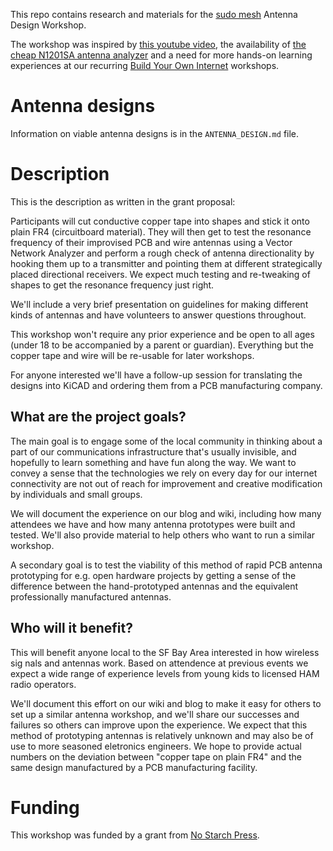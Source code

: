 
This repo contains research and materials for the [sudo mesh](https://sudomesh.org) Antenna Design Workshop.

The workshop was inspired by [this youtube video](https://www.youtube.com/watch?v=drwGvATLNaw), the availability of [the cheap N1201SA antenna analyzer](https://www.ebay.com/sch/i.html?_nkw=N1201SA) and a need for more hands-on learning experiences at our recurring [Build Your Own Internet](https://buildyourowninter.net/) workshops.

# Antenna designs

Information on viable antenna designs is in the `ANTENNA_DESIGN.md` file.

# Description

This is the description as written in the grant proposal:

Participants will cut conductive copper tape into shapes and stick it onto plain FR4 (circuitboard material). They will then get to test the resonance frequency of their improvised PCB and wire antennas using a Vector Network Analyzer and perform a rough check of antenna directionality by hooking them up to a transmitter and pointing them at different strategically placed directional receivers. We expect much testing and re-tweaking of shapes to get the resonance frequency just right.

We'll include a very brief presentation on guidelines for making different kinds of antennas and have volunteers to answer questions throughout.

This workshop won't require any prior experience and be open to all ages (under 18 to be accompanied by a parent or guardian). Everything but the copper tape and wire will be re-usable for later workshops.

For anyone interested we'll have a follow-up session for translating the designs into KiCAD and ordering them from a PCB manufacturing company.

## What are the project goals?

The main goal is to engage some of the local community in thinking about a part of our communications infrastructure that's usually invisible, and hopefully to learn something and have fun along the way. We want to convey a sense that the technologies we rely on every day for our internet connectivity are not out of reach for improvement and creative modification by individuals and small groups.

We will document the experience on our blog and wiki, including how many attendees we have and how many antenna prototypes were built and tested. We'll also provide material to help others who want to run a similar workshop.

A secondary goal is to test the viability of this method of rapid PCB antenna prototyping for e.g. open hardware projects by getting a sense of the difference between the hand-prototyped antennas and the equivalent professionally manufactured antennas.

## Who will it benefit?

This will benefit anyone local to the SF Bay Area interested in how wireless sig
nals and antennas work. Based on attendence at previous events we expect a wide 
range of experience levels from young kids to licensed HAM radio operators. 

We'll document this effort on our wiki and blog to make it easy for others to set up a similar antenna workshop, and we'll share our successes and failures so others can improve upon the experience. We expect that this method of prototyping antennas is relatively unknown and may also be of use to more seasoned eletronics engineers. We hope to provide actual numbers on the deviation between "copper tape on plain FR4" and the same design manufactured by a PCB manufacturing facility.

# Funding

This workshop was funded by a grant from [No Starch Press](https://nostarch.com/).